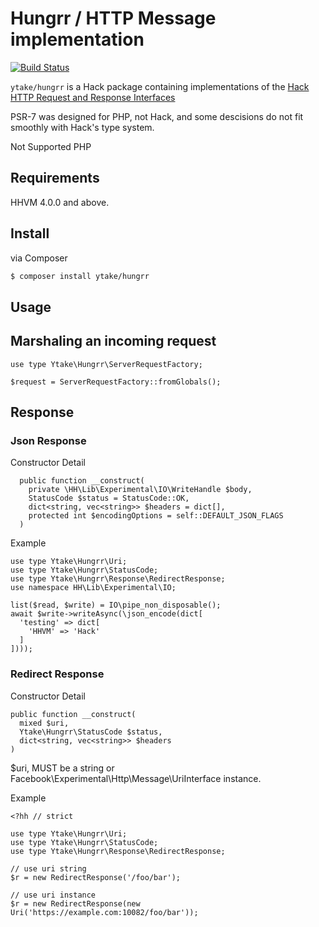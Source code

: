 # Hungrr / HTTP Message implementation

[![Build Status](https://travis-ci.org/ytake/hungrr.svg?branch=master)](https://travis-ci.org/ytake/hungrr)

`ytake/hungrr` is a Hack package containing implementations of the
[Hack HTTP Request and Response Interfaces](https://github.com/hhvm/hack-http-request-response-interfaces)

PSR-7 was designed for PHP, not Hack, and some descisions do not fit smoothly with Hack's type system.

Not Supported PHP

## Requirements
HHVM 4.0.0 and above.

## Install

via Composer

```bash
$ composer install ytake/hungrr
```

## Usage

## Marshaling an incoming request

```hack
use type Ytake\Hungrr\ServerRequestFactory;

$request = ServerRequestFactory::fromGlobals();
```

## Response

### Json Response

Constructor Detail

```hack
  public function __construct(
    private \HH\Lib\Experimental\IO\WriteHandle $body,
    StatusCode $status = StatusCode::OK,
    dict<string, vec<string>> $headers = dict[],
    protected int $encodingOptions = self::DEFAULT_JSON_FLAGS
  )
```

Example

```hack
use type Ytake\Hungrr\Uri;
use type Ytake\Hungrr\StatusCode;
use type Ytake\Hungrr\Response\RedirectResponse;
use namespace HH\Lib\Experimental\IO;

list($read, $write) = IO\pipe_non_disposable();
await $write->writeAsync(\json_encode(dict[
  'testing' => dict[
    'HHVM' => 'Hack'
  ]
])));
```

### Redirect Response

Constructor Detail

```text
public function __construct(
  mixed $uri,
  Ytake\Hungrr\StatusCode $status,
  dict<string, vec<string>> $headers
)
```

$uri, MUST be a string or Facebook\Experimental\Http\Message\UriInterface instance.

Example

```hack
<?hh // strict

use type Ytake\Hungrr\Uri;
use type Ytake\Hungrr\StatusCode;
use type Ytake\Hungrr\Response\RedirectResponse;

// use uri string
$r = new RedirectResponse('/foo/bar');

// use uri instance
$r = new RedirectResponse(new Uri('https://example.com:10082/foo/bar'));
```
